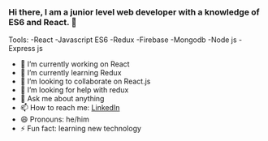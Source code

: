 ### Hi there, I am a junior level web developer with a knowledge of ES6 and React. 👋
Tools:
-React
-Javascript ES6
-Redux
-Firebase
-Mongodb
-Node js
-Express js


- 🔭 I’m currently working on React
- 🌱 I’m currently learning Redux
- 👯 I’m looking to collaborate on React.js
- 🤔 I’m looking for help with redux
- 💬 Ask me about anything
- 📫 How to reach me: [LinkedIn](https://www.linkedin.com/in/rakibur74/)
- 😄 Pronouns: he/him
- ⚡ Fun fact: learning new technology

